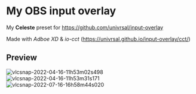 # My OBS input overlay
My **Celeste** preset for https://github.com/univrsal/input-overlay

Made with _Adboe XD_ & _io-cct_ (https://univrsal.github.io/input-overlay/cct/)

## Preview
![vlcsnap-2022-04-16-11h53m02s498](https://user-images.githubusercontent.com/49156174/163660538-4adbd3e1-481e-41bd-b29a-335446dd0159.png)
![vlcsnap-2022-04-16-11h53m31s171](https://user-images.githubusercontent.com/49156174/163660539-49fe0e86-caa7-41f6-b7de-2961467f96c6.png)
![vlcsnap-2022-07-16-16h58m44s020](https://user-images.githubusercontent.com/49156174/179348252-0df56be7-aa44-4a79-bd64-85d1769d7492.png)
